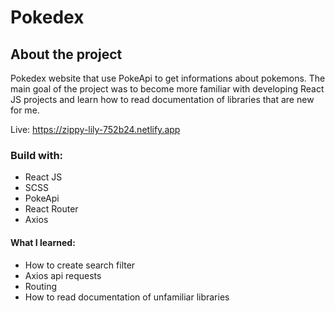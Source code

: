 # Pokedex

## About the project
Pokedex website that use PokeApi to get informations about pokemons. The main goal of the project was to become more familiar with developing React JS projects and learn how to read documentation of libraries that are new for me.

Live: https://zippy-lily-752b24.netlify.app

### Build with:
- React JS
- SCSS
- PokeApi
- React Router
- Axios

#### What I learned:
- How to create search filter
- Axios api requests
- Routing
- How to read documentation of unfamiliar libraries
